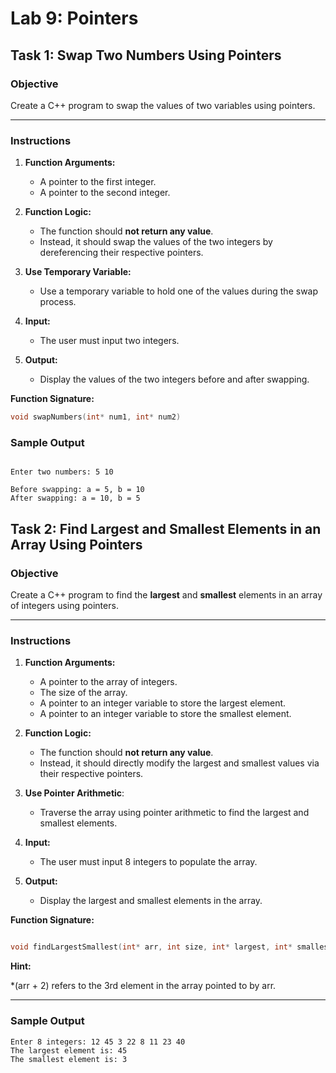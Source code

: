 # Lab 9: Pointers

## **Task 1: Swap Two Numbers Using Pointers**

### **Objective**

Create a C++ program to swap the values of two variables using pointers.

---

### **Instructions**

1. **Function Arguments:**
   - A pointer to the first integer.
   - A pointer to the second integer.

2. **Function Logic:**
   - The function should **not return any value**.
   - Instead, it should swap the values of the two integers by dereferencing their respective pointers.

3. **Use Temporary Variable:**
   - Use a temporary variable to hold one of the values during the swap process.

4. **Input:**
   - The user must input two integers.

5. **Output:**
   - Display the values of the two integers before and after swapping.

**Function Signature:**

```cpp
void swapNumbers(int* num1, int* num2)
```

### Sample Output

``` text

Enter two numbers: 5 10

Before swapping: a = 5, b = 10  
After swapping: a = 10, b = 5

```

## **Task 2: Find Largest and Smallest Elements in an Array Using Pointers**

### **Objective**

Create a C++ program to find the **largest** and **smallest** elements in an array of integers using pointers.

---

### **Instructions**

1. **Function Arguments:**
   - A pointer to the array of integers.
   - The size of the array.
   - A pointer to an integer variable to store the largest element.
   - A pointer to an integer variable to store the smallest element.

2. **Function Logic:**
   - The function should **not return any value**.
   - Instead, it should directly modify the largest and smallest values via their respective pointers.

3. **Use Pointer Arithmetic**:
   - Traverse the array using pointer arithmetic to find the largest and smallest elements.

4. **Input:**
   - The user must input 8 integers to populate the array.

5. **Output:**
   - Display the largest and smallest elements in the array.

**Function Signature:**

   ```cpp

   void findLargestSmallest(int* arr, int size, int* largest, int* smallest)
   ```

**Hint:**

*(arr + 2) refers to the 3rd element in the array pointed to by arr.

---

### **Sample Output**

``` text
Enter 8 integers: 12 45 3 22 8 11 23 40
The largest element is: 45
The smallest element is: 3
```
